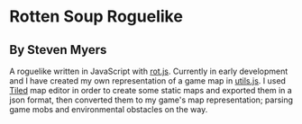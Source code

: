 # Rotten Soup Roguelike
## By Steven Myers

A roguelike written in JavaScript with [rot.js](http://ondras.github.io/rot.js/hp/).
Currently in early development and I have created my own representation of a
game map in [utils.js](/apps/roguelike/utils.js). I used [Tiled](http://www.mapeditor.org/)
map editor in order to create some static maps and exported them in a json
format, then converted them to my game's map representation; parsing game mobs
and environmental obstacles on the way.
